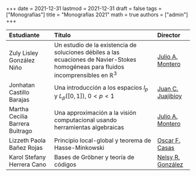 +++
date      = 2021-12-31
lastmod   = 2021-12-31
draft     = false
tags      = ["Monografías"]
title     = "Monografías 2021"
math      = true
authors = ["admin"]
+++

Estudiante | Título | Director 
:--------- | :---------- | :----------
Zuly Lisley González Niño  | Un estudio de la existencia de soluciones débiles a las ecuaciones de Navier-Stokes homogéneas para fluidos incomprensibles en $\mathbb{R}^3$ | [Julio A. Montero](https://matematicas.netlify.app/authors/montero-j/)
Jonhatan Castillo Barajas | Una introducción a los espacios $l_p$ y $L_p([0,1])$, $0<p<1$ | [Juan C. Juajibioy](https://matematicas.netlify.app/authors/juajibioy-j/)
Martha Cecilia Barrera Buitrago | Una approximación a la visión computacional usando herramientas algebraicas | [Julio A. Montero](https://matematicas.netlify.app/authors/montero-j/)
Lizzeth Paola Bañez Rojas | Principio local-global y teorema de Hasse-Minkowski | [Oscar F. Casas](https://matematicas.netlify.app/authors/casas-o/)
Karol Stefany Herrera Cano | Bases de Gröbner y teoría de códigos | [Nelsy R. González](https://matematicas.netlify.app/authors/gonzalez-n/)

